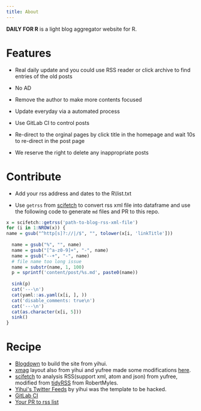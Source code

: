 ```yaml
---
title: About
---
```


**DAILY FOR R** is a light blog aggregator website for R. 

# Features

- Real daily update and you could use RSS reader or click archive to find entries of the old posts

- No AD

- Remove the author to make more contents focused

- Update everyday via a automated process

- Use GitLab CI to control posts

- Re-direct to the orginal pages by click title in the homepage and wait 10s to re-direct in the post page

- We reserve the right to delete any inappropriate posts

# Contribute

- Add your rss address and dates to the R\list.txt

- Use `getrss` from [scifetch](https://github.com/yufree/scifetch) to convert rss xml file into dataframe and use the following code to generate `md` files and PR to this repo.

```r
x = scifetch::getrss('path-to-blog-rss-xml-file')
for (i in 1:NROW(x)) {
name = gsub("^http[s]?://|/$", "", tolower(x[i, 'linkTitle']))
  
  name = gsub("%", "", name)
  name = gsub("[^a-z0-9]+", "-", name)
  name = gsub("--+", "-", name)
  # file name too long issue
  name = substr(name, 1, 100)
  p = sprintf('content/post/%s.md', paste0(name))
  
  sink(p)
  cat('---\n')
  cat(yaml::as.yaml(x[i, ], ))
  cat('disable_comments: true\n')
  cat('---\n')
  cat(as.character(x[i, 5]))
  sink()
}
```

# Recipe
 
- [Blogdown](https://github.com/rstudio/blogdown) to build the site from yihui.
- [xmag](https://github.com/yihui/hugo-xmag) layout also from yihui and yufree made some modifications [here](https://github.com/yufree/hugo-xmag).
- [scifetch](https://github.com/yufree/scifetch) to analysis RSS(support xml, atom and json) from yufree, modified from [tidyRSS](https://cran.r-project.org/web/packages/tidyRSS/index.html) from RobertMyles.
- [Yihui's Twitter Feeds](https://t.yihui.org) by yihui was the template to be hacked.
- [GitLab CI](https://docs.gitlab.com/ee/ci/)
- [Your PR to rss list](https://gitlab.com/chuxinyuan/dailyr/edit/master/R/list.txt)
